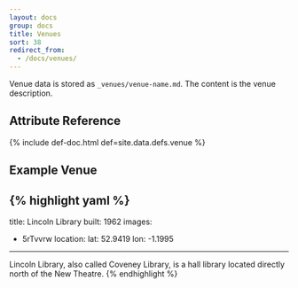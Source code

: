 ```yaml
---
layout: docs
group: docs
title: Venues
sort: 38
redirect_from:
  - /docs/venues/
---
```


Venue data is stored as `_venues/venue-name.md`. The content is the venue description.

## <i class="fa fa-tags"></i> Attribute Reference

{% include def-doc.html def=site.data.defs.venue %}

## <i class="octicon octicon-code"></i> Example Venue

{% highlight yaml %}
---
title: Lincoln Library 
built: 1962
images:
  - 5rTvvrw
location:
  lat: 52.9419
  lon: -1.1995
---

Lincoln Library, also called Coveney Library, is a hall library located directly north of the New Theatre.
{% endhighlight %}
